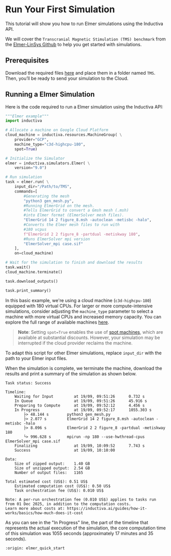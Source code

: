 # Run Your First Simulation
This tutorial will show you how to run Elmer simulations using the Inductiva API.

We will cover the `Transcranial Magnetic Stimulation (TMS) benchmark` from the [Elmer-LinSys Github](https://github.com/ElmerCSC/elmer-linsys) to help you get started with simulations.

## Prerequisites
Download the required files [here](https://github.com/ElmerCSC/elmer-linsys/tree/main/Magnetostatics/TMS) and place them in a folder named `TMS`. Then, you’ll be ready to send your simulation to the Cloud.

## Running a Elmer Simulation
Here is the code required to run a Elmer simulation using the Inductiva API:

```python
"""Elmer example"""
import inductiva

# Allocate a machine on Google Cloud Platform
cloud_machine = inductiva.resources.MachineGroup( \
    provider="GCP",
    machine_type="c3d-highcpu-180",
	spot=True)

# Initialize the Simulator
elmer = inductiva.simulators.Elmer( \
    version="9.0")

# Run simulation
task = elmer.run( \
    input_dir="/Path/to/TMS",
    commands=[
		#Generating the mesh
        "python3 gen_mesh.py",
        #Running ElmerGrid on the mesh.
        #Tells ElmerGrid to convert a Gmsh mesh (.msh)
		#into Elmer format (ElmerSolver mesh files).
        "ElmerGrid 14 2 figure_8.msh -autoclean -metisbc -halo",
        #Converts the Elmer mesh files to run with
		#180 vcpus
        f"ElmerGrid 2 2 figure_8 -partdual -metiskway 180",
		#Runs ElmerSolver mpi version
        "ElmerSolver_mpi case.sif"
    ],
    on=cloud_machine)

# Wait for the simulation to finish and download the results
task.wait()
cloud_machine.terminate()

task.download_outputs()

task.print_summary()
```

In this basic example, we're using a cloud machine (`c3d-highcpu-180`) equipped with 180 virtual CPUs.
For larger or more compute-intensive simulations, consider adjusting the `machine_type` parameter to select
a machine with more virtual CPUs and increased memory capacity. You can explore the full range of available machines [here](https://console.inductiva.ai/machine-groups/instance-types).

> **Note**: Setting `spot=True` enables the use of [spot machines](../how-it-works/machines/spot-machines.md), which are available at substantial discounts.
> However, your simulation may be interrupted if the cloud provider reclaims the machine.

To adapt this script for other Elmer simulations, replace `input_dir` with the
path to your Elmer input files.

When the simulation is complete, we terminate the machine, download the results and print a summary of the simulation as shown below.

```
Task status: Success

Timeline:
	Waiting for Input         at 19/09, 09:51:26      0.732 s
	In Queue                  at 19/09, 09:51:26      45.916 s
	Preparing to Compute      at 19/09, 09:52:12      4.456 s
	In Progress               at 19/09, 09:52:17      1055.303 s
		├> 48.144 s        python3 gen_mesh.py
		├> 2.077 s         ElmerGrid 14 2 figure_8.msh -autoclean -metisbc -halo
		├> 8.096 s         ElmerGrid 2 2 figure_8 -partdual -metiskway 180
		└> 996.628 s       mpirun -np 180 --use-hwthread-cpus ElmerSolver_mpi case.sif
	Finalizing                at 19/09, 10:09:52      7.743 s
	Success                   at 19/09, 10:10:00

Data:
	Size of zipped output:    1.40 GB
	Size of unzipped output:  2.54 GB
	Number of output files:   1165

Total estimated cost (US$): 0.51 US$
	Estimated computation cost (US$): 0.50 US$
	Task orchestration fee (US$): 0.010 US$

Note: A per-run orchestration fee (0.010 US$) applies to tasks run from 01 Dec 2025, in addition to the computation costs.
Learn more about costs at: https://inductiva.ai/guides/how-it-works/basics/how-much-does-it-cost
```

As you can see in the "In Progress" line, the part of the timeline that represents the actual execution
of the simulation, the core computation time of this simulation was 1055 seconds (approximately 17
minutes and 35 seconds).

```{banner_small}
:origin: elmer_quick_start
```
